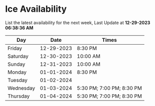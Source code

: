 # Ice Availability

List the latest availability for the next week, Last Update at **12-29-2023 06:38:36 AM**

| Day         | Date        | Times       |
| ----------- | ----------- | ----------- |
|Friday|12-29-2023|8:30 PM|
|Saturday|12-30-2023|10:00 AM|
|Sunday|12-31-2023|10:00 AM|
|Monday|01-01-2024|8:30 PM|
|Tuesday|01-02-2024||
|Wednesday|01-03-2024|5:30 PM; 7:00 PM; 8:30 PM|
|Thursday|01-04-2024|5:30 PM; 7:00 PM; 8:30 PM|
